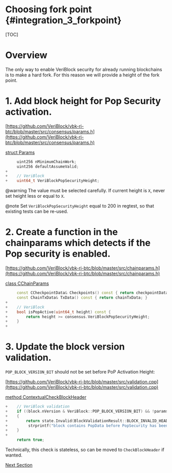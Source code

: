 # Choosing fork point {#integration_3_forkpoint}

[TOC]

# Overview

The only way to enable VeriBlock security for already running blockchains is to make a hard fork. For this reason we will provide a height of the fork point.

# 1. Add block height for Pop Security activation.

[https://github.com/VeriBlock/vbk-ri-btc/blob/master/src/consensus/params.h](https://github.com/VeriBlock/vbk-ri-btc/blob/master/src/consensus/params.h)

[struct Params](https://github.com/VeriBlock/vbk-ri-btc/blob/master/src/consensus/params.h#L45)
```cpp
     uint256 nMinimumChainWork;
     uint256 defaultAssumeValid;
+
+    // VeriBlock
+    uint64_t VeriBlockPopSecurityHeight;
```

@warning The value must be selected carefully. If current height is `X`, never set height less or equal to `X`.

@note Set `VeriBlockPopSecurityHeight` equal to 200 in regtest, so that existing tests can be re-used.

# 2. Create a function in the chainparams which detects if the Pop security is enabled.

[https://github.com/VeriBlock/vbk-ri-btc/blob/master/src/chainparams.h](https://github.com/VeriBlock/vbk-ri-btc/blob/master/src/chainparams.h)

[class CChainParams](https://github.com/VeriBlock/vbk-ri-btc/blob/master/src/chainparams.h#L50)
```cpp
     const CCheckpointData& Checkpoints() const { return checkpointData; }
     const ChainTxData& TxData() const { return chainTxData; }
+
+    // VeriBlock
+    bool isPopActive(uint64_t height) const {
+        return height >= consensus.VeriBlockPopSecurityHeight;
+    }
+
```

# 3. Update the block version validation.

`POP_BLOCK_VERSION_BIT` should not be set before PoP Activation Height:

[https://github.com/VeriBlock/vbk-ri-btc/blob/master/src/validation.cpp](https://github.com/VeriBlock/vbk-ri-btc/blob/master/src/validation.cpp)

[method ContextualCheckBlockHeader](https://github.com/VeriBlock/vbk-ri-btc/blob/master/src/validation.cpp#L3524)
```cpp
+    // VeriBlock validation
+    if ((block.nVersion & VeriBlock::POP_BLOCK_VERSION_BIT) && !params.isPopActive(nHeight)) {
+    {
+        return state.Invalid(BlockValidationResult::BLOCK_INVALID_HEADER, strprintf("bad-pop-version(0x%08x)", block.nVersion),
+         strprintf("block contains PopData before PopSecurity has been enabled"));
+    }
+
     return true;
```

Technically, this check is stateless, so can be moved to `CheckBlockHeader` if wanted.

[Next Section](./integration_4_config.md)
